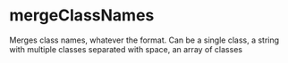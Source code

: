 # mergeClassNames
Merges class names, whatever the format. Can be a single class, a string with multiple classes separated with space, an array of classes
